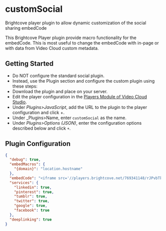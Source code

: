 # customSocial
Brightcove player plugin to allow dynamic customization of the social sharing embedCode


This Brightcove Player plugin provide macro functionality for the embedCode.  This is most useful to change the embedCode with in-page or with data from Video Cloud custom metadata.



## Getting Started
* Do NOT configure the standard social plugin.
* Instead, use the Plugin section and configure the custom plugin using these steps:
* Download the plugin and place on your server.
* Edit the player configuration in the [Players Module of Video Cloud Studio](https://studio.brightcove.com/products/videocloud/players).
* Under _Plugins>JavaScript_, add the URL to the plugin to the player configuration and click +.
* Under _Plugins>Name, enter `customSocial` as the name. 
* Under _Plugins>Options (JSON)_, enter the configuration options described below and click `+`.

## Plugin Configuration
```json
{
  "debug": true,
  "embedMacros": {
    "{domain}": "location.hostname"
  },
  "embedCode": "<iframe src='//players.brightcove.net/769341148/rJPvbTkK_default/index.html?videoId=5069740903001&domain={domain}' allowfullscreen frameborder=0></iframe>",
  "services": {
    "linkedin": true,
    "pinterest": true,
    "tumblr": true,
    "twitter": true,
    "google": true,
    "facebook": true
  },
  "deeplinking": true
}
```


